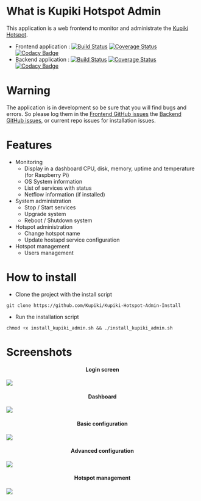 What is Kupiki Hotspot Admin
==================

This application is a web frontend to monitor and administrate the [Kupiki Hotspot](https://github.com/pihomeserver/Kupiki-Hotspot-Script).

- Frontend application : [![Build Status](https://travis-ci.org/Kupiki/Kupiki-Hotspot-Admin-Frontend.svg?branch=master)](https://travis-ci.org/Kupiki/Kupiki-Hotspot-Admin-Frontend) [![Coverage Status](https://coveralls.io/repos/github/Kupiki/Kupiki-Hotspot-Admin-Frontend/badge.svg?branch=master)](https://coveralls.io/github/Kupiki/Kupiki-Hotspot-Admin-Frontend?branch=master) [![Codacy Badge](https://api.codacy.com/project/badge/Grade/83b2ebb8ca3f46a9a2b08975ff714cd4)](https://www.codacy.com/app/pihomeserver/Kupiki-Hotspot-Admin-Frontend?utm_source=github.com&amp;utm_medium=referral&amp;utm_content=Kupiki/Kupiki-Hotspot-Admin-Frontend&amp;utm_campaign=Badge_Grade)
- Backend application : [![Build Status](https://travis-ci.org/Kupiki/Kupiki-Hotspot-Admin-Backend.svg?branch=master)](https://travis-ci.org/Kupiki/Kupiki-Hotspot-Admin-Backend) [![Coverage Status](https://coveralls.io/repos/github/Kupiki/Kupiki-Hotspot-Admin-Backend/badge.svg?branch=master)](https://coveralls.io/github/Kupiki/Kupiki-Hotspot-Admin-Backend?branch=master) [![Codacy Badge](https://api.codacy.com/project/badge/Grade/6fb5dbcf65184755ad36a97590b78fe2)](https://www.codacy.com/app/pihomeserver/Kupiki-Hotspot-Admin-Backend?utm_source=github.com&amp;utm_medium=referral&amp;utm_content=Kupiki/Kupiki-Hotspot-Admin-Backend&amp;utm_campaign=Badge_Grade)                         


Warning
=====

The application is in development so be sure that you will find bugs and errors. So please log them in the [Frontend GitHub issues](https://github.com/Kupiki/Kupiki-Hotspot-Admin-Frontend/issues)
the  [Backend GitHub issues](https://github.com/Kupiki/Kupiki-Hotspot-Admin-Backend/issues), or current repo issues for installation issues.

Features
=======
- Monitoring
    - Display in a dashboard CPU, disk, memory, uptime and temperature (for Raspberry Pi)
    - OS System information
    - List of services with status
    - Netflow information (if installed)
- System administration
    - Stop / Start services
    - Upgrade system
    - Reboot / Shutdown system
- Hotspot administration
    - Change hotspot name
    - Update hostapd service configuration
- Hotspot management
    - Users management

How to install
=======

- Clone the project with the install script
```
git clone https://github.com/Kupiki/Kupiki-Hotspot-Admin-Install
```
- Run the installation script
```
chmod +x install_kupiki_admin.sh && ./install_kupiki_admin.sh
```
Screenshots
=======

<h4 align="center">Login screen</h4>
<img src="http://www.pihomeserver.fr/hosting/kupiki/login.png">
<h4 align="center">Dashboard</h4>
<img src="http://www.pihomeserver.fr/hosting/kupiki/dashboard.png">
<h4 align="center">Basic configuration</h4>
<img src="http://www.pihomeserver.fr/hosting/kupiki/simple.png">
<h4 align="center">Advanced configuration</h4>
<img src="http://www.pihomeserver.fr/hosting/kupiki/advanced.png">
<h4 align="center">Hotspot management</h4>
<img src="http://www.pihomeserver.fr/hosting/kupiki/mgmt.png">

